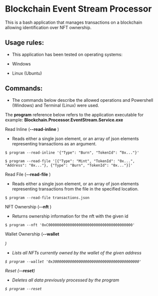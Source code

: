 # Blockchain Event Stream Processor

This is a bash application that manages transactions on a blockchain allowing identification over NFT ownership.

## Usage rules:

- This application has been tested on operating systems:

- Windows
- Linux (Ubuntu)

## Commands:
- The commands below describe the allowed operations and Powershell (Windows) and Terminal (Linux) were used.

The **program** reference below refers to the application executable for example: **Blockchain.Processor.EventStream.Service.exe**

Read Inline (**--read-inline** <json>)
- Reads either a single json element, or an array of json elements representing transactions as an argument.

```
$ program --read-inline '{"Type": "Burn", "TokenId": “0x..."}'
```

```
$ program --read-file '[{"Type": "Mint", "TokenId": "0x...", "Address": "0x..."}, {"Type": "Burn", "TokenId": "0x..."}]'
```
  
Read File (**--read-file** <file-path>)
- Reads either a single json element, or an array of json elements representing transactions from the file in the specified location.
  
```
$ program --read-file transactions.json
```

NFT Ownership (**--nft** <id>)
- Returns ownership information for the nft with the given id

```
$ program --nft '0xC000000000000000000000000000000000000000'
```
  
Wallet Ownership (**--wallet** <address>)
- Lists all NFTs currently owned by the wallet of the given address
  
```
$ program --wallet '0x3000000000000000000000000000000000000000'
```
  
Reset (**--reset**)
- Deletes all data previously processed by the program
    
```
$ program --reset
```
